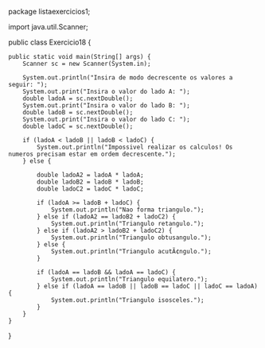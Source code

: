 package listaexercicios1;

import java.util.Scanner;

public class Exercicio18 {

    public static void main(String[] args) {
        Scanner sc = new Scanner(System.in);

        System.out.println("Insira de modo decrescente os valores a seguir: ");
        System.out.print("Insira o valor do lado A: ");
        double ladoA = sc.nextDouble();
        System.out.print("Insira o valor do lado B: ");
        double ladoB = sc.nextDouble();
        System.out.print("Insira o valor do lado C: ");
        double ladoC = sc.nextDouble();

        if (ladoA < ladoB || ladoB < ladoC) {
            System.out.println("Impossivel realizar os calculos! Os numeros precisam estar em ordem decrescente.");
        } else {

            double ladoA2 = ladoA * ladoA;
            double ladoB2 = ladoB * ladoB;
            double ladoC2 = ladoC * ladoC;

            if (ladoA >= ladoB + ladoC) {
                System.out.println("Nao forma triangulo.");
            } else if (ladoA2 == ladoB2 + ladoC2) {
                System.out.println("Triangulo retangulo.");
            } else if (ladoA2 > ladoB2 + ladoC2) {
                System.out.println("Triangulo obtusangulo.");
            } else {
                System.out.println("Triangulo acutÃ¢ngulo.");
            }

            if (ladoA == ladoB && ladoA == ladoC) {
                System.out.println("Triangulo equilatero.");
            } else if (ladoA == ladoB || ladoB == ladoC || ladoC == ladoA) {
                System.out.println("Triangulo isosceles.");
            }
        }
    }
}
